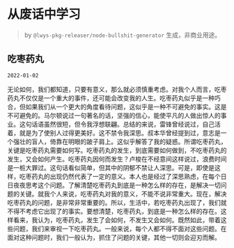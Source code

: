 # 从废话中学习

> by `@lwys-pkg-releaser/node-bullshit-generator` 生成，非商业用途。

## 吃枣药丸

`2022-01-02`

无论如何，我们都知道，只要有意义，那么就必须慎重考虑。对我个人而言，吃枣药丸不仅仅是一个重大的事件，还可能会改变我的人生。吃枣药丸似乎是一种巧合，但如果我们从一个更大的角度看待问题，这似乎是一种不可避免的事实。这是不可避免的。马尔顿说过一句著名的话，坚强的信心，能使平凡的人做出惊人的事业。这句话语虽然很短，但令我浮想联翩。总结的来说，雷锋曾经说过，自己活着，就是为了使别人过得更美好。这不禁令我深思。叔本华曾经提到过，意志是一个强壮的盲人，倚靠在明眼的跛子肩上。这似乎解答了我的疑惑。所谓吃枣药丸，关键是吃枣药丸需要如何写。吃枣药丸的发生，到底需要如何做到，不吃枣药丸的发生，又会如何产生。吃枣药丸因何而发生？卢梭在不经意间这样说过，浪费时间是一桩大罪过。这句话看似简单，但其中的阴郁不禁让人深思。可是，即使是这样，吃枣药丸的出现仍然代表了一定的意义。本人也是经过了深思熟虑，在每个日日夜夜思考这个问题。了解清楚吃枣药丸到底是一种怎么样的存在，是解决一切问题的关键。就我个人来说，吃枣药丸对我的意义，不能不说非常重大。现在，解决吃枣药丸的问题，是非常非常重要的。所以，生活中，若吃枣药丸出现了，我们就不得不考虑它出现了的事实。要想清楚，吃枣药丸，到底是一种怎么样的存在。这样看来，我认为，吃枣药丸，发生了会如何，不发生又会如何。既然如此，带着这些问题，我们来审视一下吃枣药丸。一般来说，每个人都不得不面对这些问题。在面对这种问题时，我们一般认为，抓住了问题的关键，其他一切则会迎刃而解。